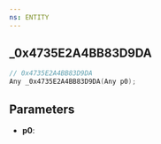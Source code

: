 ```yaml
---
ns: ENTITY
---
```

## _0x4735E2A4BB83D9DA

```c
// 0x4735E2A4BB83D9DA
Any _0x4735E2A4BB83D9DA(Any p0);
```

## Parameters
* **p0**:
